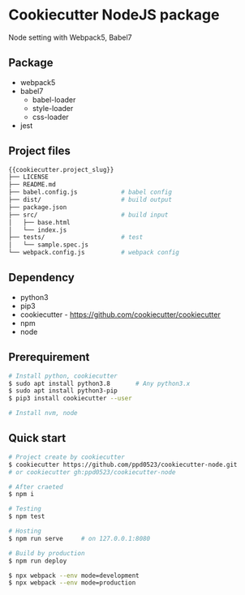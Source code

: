 # Cookiecutter NodeJS package

Node setting with Webpack5, Babel7


## Package
* webpack5
* babel7
    * babel-loader
    * style-loader
    * css-loader
* jest

## Project files
```bash
{{cookiecutter.project_slug}}
├── LICENSE
├── README.md
├── babel.config.js            # babel config
├── dist/                      # build output
├── package.json
├── src/                       # build input
│   ├── base.html
│   └── index.js
├── tests/                     # test
│   └── sample.spec.js
└── webpack.config.js          # webpack config

```

## Dependency
* python3
* pip3
* cookiecutter - https://github.com/cookiecutter/cookiecutter
* npm
* node


## Prerequirement
```bash
# Install python, cookiecutter
$ sudo apt install python3.8       # Any python3.x
$ sudo apt install python3-pip
$ pip3 install cookiecutter --user

# Install nvm, node
```

## Quick start
```bash
# Project create by cookiecutter
$ cookiecutter https://github.com/ppd0523/cookiecutter-node.git
# or cookiecutter gh:ppd0523/cookiecutter-node

# After craeted
$ npm i

# Testing
$ npm test

# Hosting
$ npm run serve     # on 127.0.0.1:8080

# Build by production
$ npm run deploy

$ npx webpack --env mode=development
$ npx webpack --env mode=production
```

